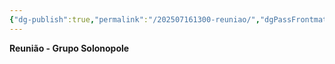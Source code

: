 ```yaml
---
{"dg-publish":true,"permalink":"/202507161300-reuniao/","dgPassFrontmatter":true,"created":"2025-07-16T11:05:31.766-03:00","updated":"2025-07-16T11:05:57.520-03:00"}
---
```


**Reunião - Grupo Solonopole**

